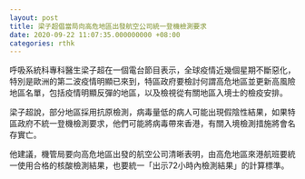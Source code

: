 ```yaml
---
layout: post
title: 梁子超倡當局向高危地區出發航空公司統一登機檢測要求
date: 2020-09-22 11:07:35.000000000 +08:00
categories: rthk
---
```


呼吸系統科專科醫生梁子超在一個電台節目表示，全球疫情近幾個星期不斷惡化，特別是歐洲的第二波疫情明顯已來到，特區政府要檢討何謂高危地區並更新高風險地區名單，包括疫情明顯反彈的地區，以及檢視從有關地區入境士的檢疫安排。

梁子超說，部分地區採用抗原檢測，病毒量低的病人可能出現假陰性結果，如果特區政府不統一登機檢測要求，他們可能將病毒帶來香港，有關入境檢測措施將會名存實亡。

他建議，機管局要向高危地區出發的航空公司清晰表明，由高危地區來港航班要統一使用合格的核酸檢測結果，也要統一「出示72小時內檢測結果」的計算標準。
